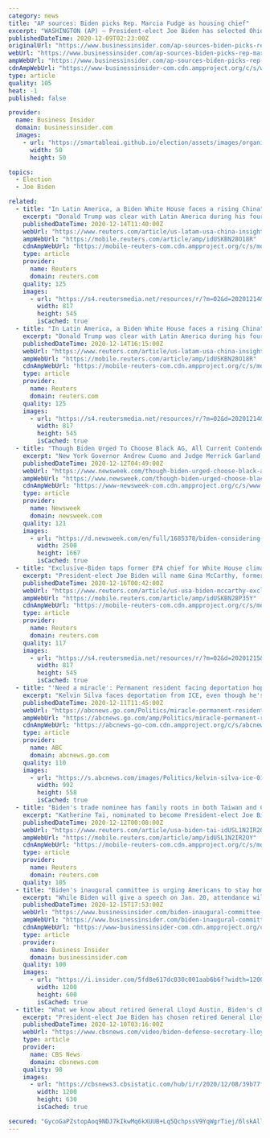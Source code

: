 ```yaml
---
category: news
title: "AP sources: Biden picks Rep. Marcia Fudge as housing chief"
excerpt: "WASHINGTON (AP) — President-elect Joe Biden has selected Ohio Rep. Marcia Fudge as his housing and urban development secretary, according to three people familiar with the decision."
publishedDateTime: 2020-12-09T02:23:00Z
originalUrl: "https://www.businessinsider.com/ap-sources-biden-picks-rep-marcia-fudge-as-housing-chief-2020-12"
webUrl: "https://www.businessinsider.com/ap-sources-biden-picks-rep-marcia-fudge-as-housing-chief-2020-12"
ampWebUrl: "https://www.businessinsider.com/ap-sources-biden-picks-rep-marcia-fudge-as-housing-chief-2020-12?amp"
cdnAmpWebUrl: "https://www-businessinsider-com.cdn.ampproject.org/c/s/www.businessinsider.com/ap-sources-biden-picks-rep-marcia-fudge-as-housing-chief-2020-12?amp"
type: article
quality: 105
heat: -1
published: false

provider:
  name: Business Insider
  domain: businessinsider.com
  images:
    - url: "https://smartableai.github.io/election/assets/images/organizations/businessinsider.com-50x50.jpg"
      width: 50
      height: 50

topics:
  - Election
  - Joe Biden

related:
  - title: "In Latin America, a Biden White House faces a rising China"
    excerpt: "Donald Trump was clear with Latin America during his four-year administration: don't do business with China. The message failed to hit home."
    publishedDateTime: 2020-12-14T11:40:00Z
    webUrl: "https://www.reuters.com/article/us-latam-usa-china-insight-idUSKBN28O18R"
    ampWebUrl: "https://mobile.reuters.com/article/amp/idUSKBN28O18R"
    cdnAmpWebUrl: "https://mobile-reuters-com.cdn.ampproject.org/c/s/mobile.reuters.com/article/amp/idUSKBN28O18R"
    type: article
    provider:
      name: Reuters
      domain: reuters.com
    quality: 125
    images:
      - url: "https://s4.reutersmedia.net/resources/r/?m=02&d=20201214&t=2&i=1544488578&w=&fh=545px&fw=&ll=&pl=&sq=&r=LYNXMPEGBD0NX"
        width: 817
        height: 545
        isCached: true
  - title: "In Latin America, a Biden White House faces a rising China"
    excerpt: "Donald Trump was clear with Latin America during his four-year administration: don't do business with China. The message failed to hit home."
    publishedDateTime: 2020-12-14T16:15:00Z
    webUrl: "https://www.reuters.com/article/us-latam-usa-china-insight/in-latin-america-a-biden-white-house-faces-a-rising-china-idUSKBN28O18R?edition-redirect=ca"
    ampWebUrl: "https://mobile.reuters.com/article/amp/idUSKBN28O18R"
    cdnAmpWebUrl: "https://mobile-reuters-com.cdn.ampproject.org/c/s/mobile.reuters.com/article/amp/idUSKBN28O18R"
    type: article
    provider:
      name: Reuters
      domain: reuters.com
    quality: 125
    images:
      - url: "https://s4.reutersmedia.net/resources/r/?m=02&d=20201214&t=2&i=1544488578&w=&fh=545px&fw=&ll=&pl=&sq=&r=LYNXMPEGBD0NX"
        width: 817
        height: 545
        isCached: true
  - title: "Though Biden Urged To Choose Black AG, All Current Contenders Are White: Report"
    excerpt: "New York Governor Andrew Cuomo and Judge Merrick Garland, whose 2016 nomination to the Supreme Court was blocked by Republicans, are said to be among President-elect Joe Biden's choices to serve as Attorney General."
    publishedDateTime: 2020-12-12T04:49:00Z
    webUrl: "https://www.newsweek.com/though-biden-urged-choose-black-ag-all-current-contenders-are-white-report-1554298"
    ampWebUrl: "https://www.newsweek.com/though-biden-urged-choose-black-ag-all-current-contenders-are-white-report-1554298?amp=1"
    cdnAmpWebUrl: "https://www-newsweek-com.cdn.ampproject.org/c/s/www.newsweek.com/though-biden-urged-choose-black-ag-all-current-contenders-are-white-report-1554298?amp=1"
    type: article
    provider:
      name: Newsweek
      domain: newsweek.com
    quality: 121
    images:
      - url: "https://d.newsweek.com/en/full/1685378/biden-considering-four-ag-picks-report.jpg"
        width: 2500
        height: 1667
        isCached: true
  - title: "Exclusive-Biden taps former EPA chief for White House climate coordinator role -sources"
    excerpt: "President-elect Joe Biden will name Gina McCarthy, former administrator of the Environmental Protection Agency under the Obama administration to a new role leading domestic climate policy coordination at the White House,"
    publishedDateTime: 2020-12-16T00:42:00Z
    webUrl: "https://www.reuters.com/article/us-usa-biden-mccarthy-exclusive-idUSKBN28P35Y"
    ampWebUrl: "https://mobile.reuters.com/article/amp/idUSKBN28P35Y"
    cdnAmpWebUrl: "https://mobile-reuters-com.cdn.ampproject.org/c/s/mobile.reuters.com/article/amp/idUSKBN28P35Y"
    type: article
    provider:
      name: Reuters
      domain: reuters.com
    quality: 117
    images:
      - url: "https://s4.reutersmedia.net/resources/r/?m=02&d=20201215&t=2&i=1544686850&w=&fh=545px&fw=&ll=&pl=&sq=&r=LYNXMPEGBE1SS"
        width: 817
        height: 545
        isCached: true
  - title: "'Need a miracle': Permanent resident facing deportation hoping he can last until Biden administration"
    excerpt: "Kelvin Silva faces deportation from ICE, even though he's been a legal permanent resident of the United States since the 1980s."
    publishedDateTime: 2020-12-11T11:45:00Z
    webUrl: "https://abcnews.go.com/Politics/miracle-permanent-resident-facing-deportation-hoping-biden-administration/story?id=74602993"
    ampWebUrl: "https://abcnews.go.com/amp/Politics/miracle-permanent-resident-facing-deportation-hoping-biden-administration/story?id=74602993"
    cdnAmpWebUrl: "https://abcnews-go-com.cdn.ampproject.org/c/s/abcnews.go.com/amp/Politics/miracle-permanent-resident-facing-deportation-hoping-biden-administration/story?id=74602993"
    type: article
    provider:
      name: ABC
      domain: abcnews.go.com
    quality: 110
    images:
      - url: "https://s.abcnews.com/images/Politics/kelvin-silva-ice-01-ht-llr-201209_1607557670725_hpMain_16x9_992.jpg"
        width: 992
        height: 558
        isCached: true
  - title: "Biden's trade nominee has family roots in both Taiwan and China"
    excerpt: "Katherine Tai, nominated to become President-elect Joe Biden's top trade negotiator, has family roots in both China and Taiwan, she told reporters on Friday, answering questions bubbling in Asia since her nomination first surfaced earlier this week."
    publishedDateTime: 2020-12-12T00:08:00Z
    webUrl: "https://www.reuters.com/article/usa-biden-tai-idUSL1N2IR2OY"
    ampWebUrl: "https://mobile.reuters.com/article/amp/idUSL1N2IR2OY"
    cdnAmpWebUrl: "https://mobile-reuters-com.cdn.ampproject.org/c/s/mobile.reuters.com/article/amp/idUSL1N2IR2OY"
    type: article
    provider:
      name: Reuters
      domain: reuters.com
    quality: 105
  - title: "Biden's inaugural committee is urging Americans to stay home instead of traveling to Washington, DC, for the festivities"
    excerpt: "While Biden will give a speech on Jan. 20, attendance will be restricted and most of the traditional inauguration celebrations will be virtual."
    publishedDateTime: 2020-12-15T17:53:00Z
    webUrl: "https://www.businessinsider.com/biden-inaugural-committee-urges-americans-stay-home-coronavirus-2020-12"
    ampWebUrl: "https://www.businessinsider.com/biden-inaugural-committee-urges-americans-stay-home-coronavirus-2020-12?amp"
    cdnAmpWebUrl: "https://www-businessinsider-com.cdn.ampproject.org/c/s/www.businessinsider.com/biden-inaugural-committee-urges-americans-stay-home-coronavirus-2020-12?amp"
    type: article
    provider:
      name: Business Insider
      domain: businessinsider.com
    quality: 100
    images:
      - url: "https://i.insider.com/5fd8e617dc030c001aab6b6f?width=1200&format=jpeg"
        width: 1200
        height: 600
        isCached: true
  - title: "What we know about retired General Lloyd Austin, Biden's choice for defense secretary"
    excerpt: "President-elect Joe Biden has chosen retired General Lloyd Austin to be his defense secretary. CBS News correspondent Nikole Killion joins CBSN to discuss what makes the pick so historic."
    publishedDateTime: 2020-12-10T03:16:00Z
    webUrl: "https://www.cbsnews.com/video/biden-defense-secretary-lloyd-austin-defense-secretary/"
    type: article
    provider:
      name: CBS News
      domain: cbsnews.com
    quality: 98
    images:
      - url: "https://cbsnews3.cbsistatic.com/hub/i/r/2020/12/08/39b77f61-0070-42f7-98ea-c83f8e7abbaf/thumbnail/1200x630/d78b2ab96f243284d5134b31a3a484f9/cbsn-fusion-pres-elect-to-tap-retired-gen-lloyd-austin-as-defense-secretary-thumbnail-603805-640x360.jpg"
        width: 1200
        height: 630
        isCached: true

secured: "GycoGaPZstopAoq9NDJ7kIkwMq6kXUUB+Lq5QchpssV9YqWgrTiej/6lskAllDHI8Ry/c7rz0JItbtfPH2kBRQshprvq16ZURyycLKhiIba1kIVMUsazyQyKDkOecTNakkto+i/qAt7HD3QIwHxaHXPO9Y/jgEUsIm+c5v7XjDo0TOHv78gVgvM96onF4yBOn2h+1K5q0h8jg9C4ou00FkzuCz4N+q1uBx3y0VeXFEKzMaeEgulZNDuj3yQ+IfK1uLbtRPvv6kcn2VKUhneGyMNjP6SelsJRPBcNidrgwhVzHlJE+RYb10c916rDSsNQN4ErQh6N3jSma3vIGW3c+8DDFuIeXNmO1hNXXZ4/v6Q=;IDFk/9mQKmBDrEJEEdWnWQ=="
---
```


